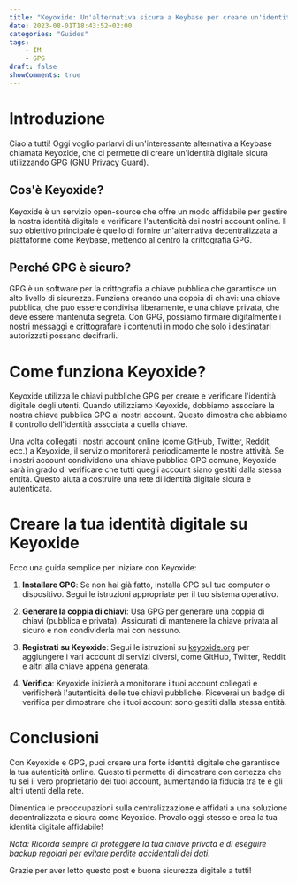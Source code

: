 ```yaml
---
title: "Keyoxide: Un'alternativa sicura a Keybase per creare un'identità digitale affidabile con GPG"
date: 2023-08-01T18:43:52+02:00
categories: "Guides"
tags:
    - IM
    - GPG
draft: false
showComments: true
---
```


# Introduzione

Ciao a tutti! Oggi voglio parlarvi di un'interessante alternativa a Keybase chiamata Keyoxide, che ci permette di creare un'identità digitale sicura utilizzando GPG (GNU Privacy Guard).

## Cos'è Keyoxide?

Keyoxide è un servizio open-source che offre un modo affidabile per gestire la nostra identità digitale e verificare l'autenticità dei nostri account online. Il suo obiettivo principale è quello di fornire un'alternativa decentralizzata a piattaforme come Keybase, mettendo al centro la crittografia GPG.

## Perché GPG è sicuro?

GPG è un software per la crittografia a chiave pubblica che garantisce un alto livello di sicurezza. Funziona creando una coppia di chiavi: una chiave pubblica, che può essere condivisa liberamente, e una chiave privata, che deve essere mantenuta segreta. Con GPG, possiamo firmare digitalmente i nostri messaggi e crittografare i contenuti in modo che solo i destinatari autorizzati possano decifrarli.

# Come funziona Keyoxide?

Keyoxide utilizza le chiavi pubbliche GPG per creare e verificare l'identità digitale degli utenti. Quando utilizziamo Keyoxide, dobbiamo associare la nostra chiave pubblica GPG ai nostri account. Questo dimostra che abbiamo il controllo dell'identità associata a quella chiave.

Una volta collegati i nostri account online (come GitHub, Twitter, Reddit, ecc.) a Keyoxide, il servizio monitorerà periodicamente le nostre attività. Se i nostri account condividono una chiave pubblica GPG comune, Keyoxide sarà in grado di verificare che tutti quegli account siano gestiti dalla stessa entità. Questo aiuta a costruire una rete di identità digitale sicura e autenticata.

# Creare la tua identità digitale su Keyoxide

Ecco una guida semplice per iniziare con Keyoxide:

1. **Installare GPG**: Se non hai già fatto, installa GPG sul tuo computer o dispositivo. Segui le istruzioni appropriate per il tuo sistema operativo.

2. **Generare la coppia di chiavi**: Usa GPG per generare una coppia di chiavi (pubblica e privata). Assicurati di mantenere la chiave privata al sicuro e non condividerla mai con nessuno.

3. **Registrati su Keyoxide**: Segui le istruzioni su [keyoxide.org](https://keyoxide.org) per aggiungere i vari account di servizi diversi, come GitHub, Twitter, Reddit e altri alla chiave appena generata.

4. **Verifica**: Keyoxide inizierà a monitorare i tuoi account collegati e verificherà l'autenticità delle tue chiavi pubbliche. Riceverai un badge di verifica per dimostrare che i tuoi account sono gestiti dalla stessa entità.

# Conclusioni

Con Keyoxide e GPG, puoi creare una forte identità digitale che garantisce la tua autenticità online. Questo ti permette di dimostrare con certezza che tu sei il vero proprietario dei tuoi account, aumentando la fiducia tra te e gli altri utenti della rete.

Dimentica le preoccupazioni sulla centralizzazione e affidati a una soluzione decentralizzata e sicura come Keyoxide. Provalo oggi stesso e crea la tua identità digitale affidabile!

*Nota: Ricorda sempre di proteggere la tua chiave privata e di eseguire backup regolari per evitare perdite accidentali dei dati.*

Grazie per aver letto questo post e buona sicurezza digitale a tutti!
